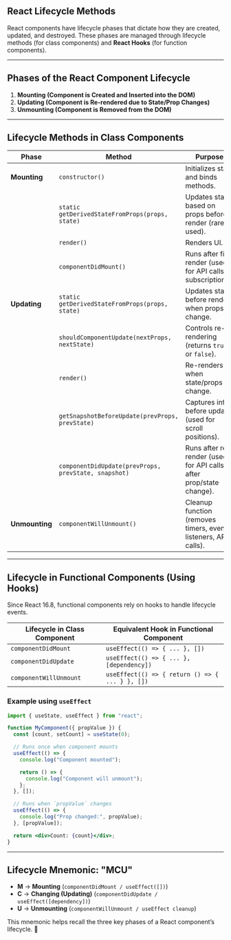 ## **React Lifecycle Methods**

React components have lifecycle phases that dictate how they are created, updated, and destroyed. These phases are managed through lifecycle methods (for class components) and **React Hooks** (for function components).

---

## **Phases of the React Component Lifecycle**

1. **Mounting (Component is Created and Inserted into the DOM)**
2. **Updating (Component is Re-rendered due to State/Prop Changes)**
3. **Unmounting (Component is Removed from the DOM)**

---

## **Lifecycle Methods in Class Components**

|Phase|Method|Purpose|
|---|---|---|
|**Mounting**|`constructor()`|Initializes state and binds methods.|
||`static getDerivedStateFromProps(props, state)`|Updates state based on props before render (rarely used).|
||`render()`|Renders UI.|
||`componentDidMount()`|Runs after first render (used for API calls, subscriptions).|
|**Updating**|`static getDerivedStateFromProps(props, state)`|Updates state before render when props change.|
||`shouldComponentUpdate(nextProps, nextState)`|Controls re-rendering (returns `true` or `false`).|
||`render()`|Re-renders UI when state/props change.|
||`getSnapshotBeforeUpdate(prevProps, prevState)`|Captures info before update (used for scroll positions).|
||`componentDidUpdate(prevProps, prevState, snapshot)`|Runs after re-render (used for API calls after prop/state change).|
|**Unmounting**|`componentWillUnmount()`|Cleanup function (removes timers, event listeners, API calls).|

---

## **Lifecycle in Functional Components (Using Hooks)**

Since React 16.8, functional components rely on hooks to handle lifecycle events.

|Lifecycle in Class Component|Equivalent Hook in Functional Component|
|---|---|
|`componentDidMount`|`useEffect(() => { ... }, [])`|
|`componentDidUpdate`|`useEffect(() => { ... }, [dependency])`|
|`componentWillUnmount`|`useEffect(() => { return () => { ... } }, [])`|

### **Example using `useEffect`**

```jsx
import { useState, useEffect } from "react";

function MyComponent({ propValue }) {
  const [count, setCount] = useState(0);

  // Runs once when component mounts
  useEffect(() => {
    console.log("Component mounted");

    return () => {
      console.log("Component will unmount");
    };
  }, []);

  // Runs when `propValue` changes
  useEffect(() => {
    console.log("Prop changed:", propValue);
  }, [propValue]);

  return <div>Count: {count}</div>;
}
```

---

## **Lifecycle Mnemonic: "MCU"**

- **M** → **Mounting** (`componentDidMount / useEffect([])`)
- **C** → **Changing (Updating)** (`componentDidUpdate / useEffect([dependency])`)
- **U** → **Unmounting** (`componentWillUnmount / useEffect cleanup`)

This mnemonic helps recall the three key phases of a React component’s lifecycle. 🚀
